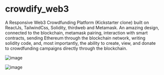 # crowdify_web3
A Responsive Web3 Crowdfunding Platform (Kickstarter clone) built on ReactJs, TailwindCss, Solidity, thirdweb and Metamask. An amazing design, connected to the blockchain, metamask pairing, interaction with smart contracts, sending Ethereum through the blockchain network, writing solidity code, and, most importantly, the ability to create, view, and donate to crowdfunding campaigns directly through the blockchain.


![image](https://github.com/Ghostsmaw/crowdify_web3/assets/25077504/d3fc5392-c110-4c55-92c5-d2d40d770e04)

![image](https://github.com/Ghostsmaw/crowdify_web3/assets/25077504/dab53f3a-3956-4e11-8fe8-5c41c34a6994)

